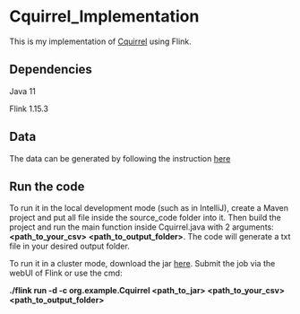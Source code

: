 # Cquirrel_Implementation
This is my implementation of [Cquirrel](https://cse.hkust.edu.hk/~yike/Cquirrel.pdf) using Flink.

## Dependencies
Java 11

Flink 1.15.3

## Data
The data can be generated by following the instruction [here](https://github.com/hkustDB/Cquirrel-release)

## Run the code
To run it in the local development mode (such as in IntelliJ), create a Maven project and put all file inside the source_code folder into it. Then build the project and run the main function inside Cquirrel.java with 2 arguments: **<path_to_your_csv> <path_to_output_folder>**. The code will generate a txt file in your desired output folder.

To run it in a cluster mode, download the jar [here](https://drive.google.com/file/d/1Kip3pwCEl0JabmOvcY8RLF4jrPvo_mpE/view?usp=drive_link). Submit the job via the webUI of Flink or use the cmd:

**./flink run -d -c org.example.Cquirrel <path_to_jar> <path_to_your_csv> <path_to_output_folder>**

